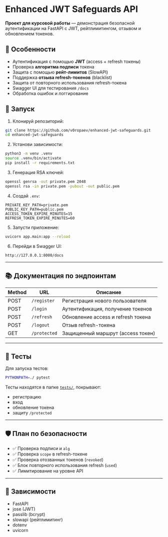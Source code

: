 # Enhanced JWT Safeguards API

**Проект для курсовой работы** — демонстрация безопасной аутентификации на FastAPI с JWT, рейтлимитингом, отзывом и обновлением токенов.

## 🔐 Особенности

- Аутентификация с помощью **JWT** (access + refresh токены)
- Проверка **алгоритма подписи** токена
- Защита с помощью **рейт-лимитов** (SlowAPI)
- Поддержка **отзыва refresh-токенов** (blacklist)
- Защита от повторного использования refresh-токена
- Swagger UI для тестирования `/docs`
- Обработка ошибок и логгирование

## 🚀 Запуск

1. Клонируй репозиторий:

```bash
git clone https://github.com/v0ropaev/enhanced-jwt-safeguards.git
cd enhanced-jwt-safeguards
```

2. Установи зависимости:

```bash
python3 -m venv .venv
source .venv/bin/activate
pip install -r requirements.txt
```

3. Генерация RSA ключей:

```bash
openssl genrsa -out private.pem 2048
openssl rsa -in private.pem -pubout -out public.pem
```

4. Создай `.env`:

```env
PRIVATE_KEY_PATH=private.pem
PUBLIC_KEY_PATH=public.pem
ACCESS_TOKEN_EXPIRE_MINUTES=15
REFRESH_TOKEN_EXPIRE_MINUTES=60
```

5. Запусти приложение:

```bash
uvicorn app.main:app --reload
```

6. Перейди в Swagger UI:

```
http://127.0.0.1:8000/docs
```

---

## 📚 Документация по эндпоинтам

| Method | URL            | Описание                             |
|--------|----------------|--------------------------------------|
| POST   | `/register`    | Регистрация нового пользователя      |
| POST   | `/login`       | Аутентификация, получение токенов    |
| POST   | `/refresh`     | Обновление access и refresh токена   |
| POST   | `/logout`      | Отзыв refresh-токена                 |
| GET    | `/protected`   | Защищенный маршрут (access токен)    |

---

## 🧪 Тесты

Для запуска тестов:

```bash
PYTHONPATH=./ pytest
```

Тесты находятся в папке [`tests/`](./tests/), покрывают:
- регистрацию
- вход
- обновление токена
- защиту `/protected`

---

## 🛡 План по безопасности

- ✅ Проверка подписи и `alg`
- ✅ Проверка `scope` в refresh-токене
- ✅ Проверка отозванных токенов (`revoked`)
- ✅ Блок повторного использования refresh (`used`)
- ✅ Лимитирование на уровне API

---

## 📎 Зависимости

- FastAPI
- jose (JWT)
- passlib (bcrypt)
- slowapi (рейтлимитинг)
- dotenv
- uvicorn
